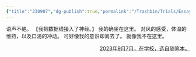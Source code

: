 ```yaml
---
{"title":"230907","dg-publish":true,"permalink":"/Trashbin/Trials/Essay20230907/","dgPassFrontmatter":true,"created":"","updated":""}
---
```


语声不绝。
【我把数据线接入了神经。】
我的确坐在这里。
对风的感受，体温的维持，以及口渴的冲动。
可好像我的意识却离去了。
就像我不在这里。

<p align="right"><u>2023年9月7月，在学校，选自随笔本。</u></p>